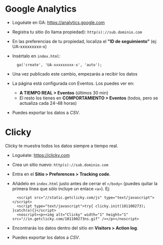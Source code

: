 # Google Analytics

- Loguéate en GA: <https://analytics.google.com>
- Registra tu sitio (lo llama propiedad): `http(s)://sub.dominio.com`
- En las preferencias de tu propiedad, localiza el **"ID de seguimiento"** (ej: UA-xxxxxxxxx-x)
- Insértalo en `index.html`: 

        ga('create', 'UA-xxxxxxxxx-x', 'auto');

- Una vez publicado este cambio, empezarás a recibir los datos
- La página está configurada con Eventos. Los puedes ver en:
    - **A TIEMPO REAL > Eventos** (últimos 30 min)
    - El resto los tienes en **COMPORTAMIENTO > Eventos** (todos, pero se actualiza cada 24-48 horas)
- Puedes exportar los datos a *CSV*.


# Clicky

Clicky te muestra todos los datos siempre a tiempo real.

- Loguéate: <https://clicky.com>
- Crea un sitio nuevo: `http(s)://sub.dominio.com`
- Entra en el **Sitio > Preferences > Tracking code**.
- Añádelo en `index.html` justo antes de cerrar el `</body>` (puedes quitar la primera línea que sólo incluye un enlace `<a>`). Ej:

        <script src="//static.getclicky.com/js" type="text/javascript"></script>
        <script type="text/javascript">try{ clicky.init(101100273); }catch(e){}</script>
        <noscript><p><img alt="Clicky" width="1" height="1" src="//in.getclicky.com/101100273ns.gif" /></p></noscript>

- Encontrarás los datos dentro del sitio en **Visitors > Action log**.
- Puedes exportar los datos a *CSV*.
